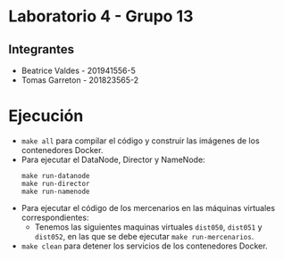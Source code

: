 # Laboratorio 4 - Grupo 13

## Integrantes
- Beatrice Valdes - 201941556-5
- Tomas Garreton - 201823565-2

# Ejecución 
- `make all` para compilar el código y construir las imágenes de los contenedores Docker.
- Para ejecutar el DataNode, Director y NameNode:
     ```
     make run-datanode
     make run-director
     make run-namenode
     ```
- Para ejecutar el código de los mercenarios en las máquinas virtuales correspondientes:
  - Tenemos las siguientes maquinas virtuales `dist050`, `dist051` y `dist052`, en las que se debe ejecutar `make run-mercenarios`.
- `make clean` para detener los servicios de los contenedores Docker.






